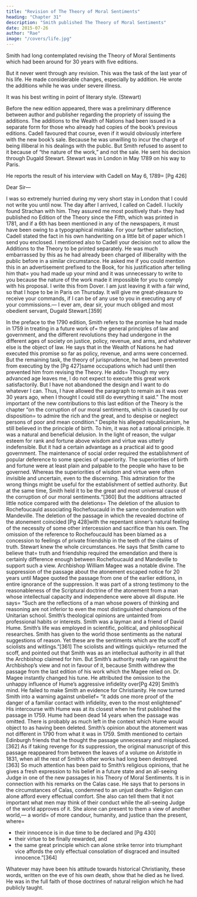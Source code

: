 ```yaml
---
title: "Revision of The Theory of Moral Sentiments"
heading: "Chapter 31"
description: "Smith published The Theory of Moral Sentiments"
date: 2015-07-26
author: "Rae"
image: "/covers/life.jpg"
---
```




Smith had long contemplated revising the Theory of Moral Sentiments which had been around for 30 years with five editions.

But it never went through any revision.
This was the task of the last year of his life.
He made considerable changes, especially by addition.
He wrote the additions while he was under severe illness.

It was his best writing in point of literary style. (Stewart)

Before the new edition appeared, there was a preliminary difference between author and publisher regarding the propriety of issuing the additions.
The additions to the Wealth of Nations had been issued in a separate form for those who already had copies of the book’s previous editions.
Cadell favoured that course, even if it would obviously interfere with the new book’s sale.
Because he was unwilling to incur the charge of being illiberal in his dealings with the public.
But Smith refused to assent to it because of “the nature of the work,” and not the sale.
He sent his decision through Dugald Stewart.
Stewart was in London in May 1789 on his way to Paris.

He reports the result of his interview with Cadell on May 6, 1789= 
[Pg 426]

Dear Sir—

I was so extremely hurried during my very short stay in London that I could not write you until now.
The day after I arrived, I called on Cadell.
I luckily found Strachan with him.
They assured me most positively that= 
they had published no Edition of the Theory since the Fifth, which was printed in 1781, and
if a 6th has been mentioned in any of the newspapers, it must have been owing to a typographical mistake.
For your farther satisfaction, Cadell stated the fact in his own handwriting on a little bit of paper which I send you enclosed.
I mentioned also to Cadell your decision not to allow the Additions to the Theory to be printed separately.
He was much embarrassed by this as he had already been charged of illiberality with the public before in a similar circumstance.
He asked me if you could mention this in an advertisement prefixed to the Book, for his justification after telling him that= 
you had made up your mind and
it was unnecessary to write to you because the nature of the work made it impossible for you to comply with his proposal.
I write this from Dover.
I am just leaving it with a fair wind, so that I hope to be in Paris on Thursday.
It will give me great-pleasure to receive your commands, if I can be of any use to you in executing any of your commissions.—
I ever am, dear sir, your much obliged and most obedient servant,
Dugald Stewart.[359]

In the preface to the 1790 edition, Smith refers to the promise he had made in 1759 in treating in a future work of= 
the general principles of law and government, and
the different revolutions they had undergone in the different ages of society on justice, policy, revenue, and arms, and whatever else is the object of law.
He says that in the Wealth of Nations he had executed this promise so far as policy, revenue, and arms were concerned.
But the remaining task, the theory of jurisprudence, he had been prevented from executing by the [Pg 427]same occupations which had until then prevented him from revising the Theory.
He adds= 
Though my very advanced age leaves me, I do not expect to execute this great work satisfactorily.
But I have not abandoned the design and I want to do whatever I can.
Thus, I have allowed the paragraph to remain as it was over 30 years ago, when I thought I could still do everything it said.”
The most important of the new contributions to this last edition of the Theory is the chapter “on the corruption of our moral sentiments, which is caused by our disposition= 
to admire the rich and the great, and
to despise or neglect persons of poor and mean condition.”
Despite his alleged republicanism, he still believed in the principle of birth.
To him, it was not a rational principle.
It was a natural and beneficial delusion.
In the light of reason, the vulgar esteem for rank and fortune above wisdom and virtue was utterly indefensible.
But it had a certain advantage as a practical aid to good government.
The maintenance of social order required the establishment of popular deference to some species of superiority.
The superiorities of birth and fortune were at least plain and palpable to the people who have to be governed.
Whereas the superiorities of wisdom and virtue were often invisible and uncertain, even to the discerning.
This admiration for the wrong things might be useful for the establishment of settled authority.
But at the same time, Smith held it to be the great and most universal cause of the corruption of our moral sentiments.“[360]
But the additions attracted little notice compared with the deletions= 
The deletion of the allusion to Rochefoucauld associating Rochefoucauld in the same condemnation with Mandeville.
The deletion of the passage in which the revealed doctrine of the atonement coincided [Pg 428]with the repentant sinner’s natural feeling of the necessity of some other intercession and sacrifice than his own.
The omission of the reference to Rochefoucauld has been blamed as a concession to feelings of private friendship in the teeth of the claims of truth.
Stewart knew the whole circumstances.
He says that Smith came to believe that= 
truth and friendship required the emendation and
there is certainly difference enough between Rochefoucauld and Mandeville to support such a view.
Archbishop William Magee was a notable divine.
The suppression of the passage about the atonement escaped notice for 20 years until Magee quoted the passage from one of the earlier editions, in entire ignorance of the suppression.
It was part of a strong testimony to the reasonableness of the Scriptural doctrine of the atonement from a man whose intellectual capacity and independence were above all dispute.
He says= 
“Such are the reflections of a man whose powers of thinking and reasoning are not inferior to even the most distinguished champions of the Unitarian school. Smith’s theological opinions are untainted from professional habits or interests.
Smith was a layman and a friend of David Hume.
Smith’s life was employed in scientific, political, and philosophical researches.
Smith has given to the world those sentiments as the natural suggestions of reason.
Yet these are the sentiments which are the scoff of sciolists and witlings.”[361]
The sciolists and witlings quickly= 
returned the scoff, and
pointed out that Smith was as an intellectual authority in all that the Archbishop claimed for him.
But Smith’s authority really ran against the Archbishop’s view and not in favour of it, because Smith withdrew the passage from the last edition of his work which the Magee relied on.
Dr. Magee instantly changed his tune.
He attributed the omission to the unhappy influence of Hume’s aggressive infidelity over[Pg 429] Smith’s mind.
He failed to make Smith an evidence for Christianity.
He now turned Smith into a warning against unbelief= 
“it adds one more proof of the danger of a familiar contact with infidelity, even to the most enlightened”
His intercourse with Hume was at its closest when he first published the passage in 1759.
Hume had been dead 14 years when the passage was omitted.
There is probably as much left in the context which Hume would object to as having been deleted.
Smith’s opinion about the atonement was not different in 1790 from what it was in 1759.
Smith mentioned to certain Edinburgh friends that he thought the passage unnecessary and misplaced.[362]
As if taking revenge for its suppression, the original manuscript of this passage  reappeared from between the leaves of a volume on Aristotle in 1831, when all the rest of Smith’s other works had long been destroyed.[363]
So much attention has been paid to Smith’s religious opinions, that he gives a fresh expression to his belief in a future state and an all-seeing Judge in one of the new passages in his Theory of Moral Sentiments.
It is in connection with his remarks on the Calas case.
He says that to persons in the circumstances of Calas, condemned to an unjust death= 
Religion can alone afford every effectual comfort.
She also can tell them that it not important what men may think of their conduct while the all-seeing Judge of the world approves of it.
She alone can present to them a view of another world,—
a world= 
of more candour, humanity, and justice than the present,
where= 
- their innocence is in due time to be declared and [Pg 430]
- their virtue to be finally rewarded, and
- the same great principle which can alone strike terror into triumphant vice affords the only effectual consolation of disgraced and insulted innocence.”[364]

Whatever may have been his attitude towards historical Christianity, these words, written on the eve of his own death, show that he died as he lived.
He was in the full faith of those doctrines of natural religion which he had publicly taught.
